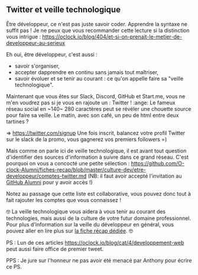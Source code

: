 ## Twitter et veille technologique  Être développeur, ce n'est pas juste savoir coder. Apprendre la syntaxe ne suffit pas ! Je ne peux que vous recommander cette lecture si la distinction vous intrigue : https://oclock.io/blog/404/et-si-on-prenait-le-metier-de-developpeur-au-serieux   Eh oui, être développeur, c'est aussi : - savoir s'organiser, - accepter dapprendre en continu sans jamais tout maîtriser, - savoir évoluer et se tenir au courant : ce qu'on appelle faire sa "veille technologique".  Maintenant que vous êtes sur Slack, Discord, GitHub et Start.me, vous ne m'en voudrez pas si je vous en rajoute un : Twitter ! :ange: Le fameux réseau social en ~140~ 280 caractères peut se révéler une chouette source pour faire sa veille. Le matin, avec son café, un peu de html entre deux tartines ?  => https://twitter.com/signup  Une fois inscrit, balancez votre profil Twitter sur le slack de la promo, vous gagnerez vos premiers followers =)  Mais comme on parle ici de veille technologique, il est avant tout question d'identifier des sources d'information à suivre dans ce grand réseau. C'est pourquoi on vous a concocté une petite sélection : https://github.com/O-clock-Alumni/fiches-recap/blob/master/culture-dev/etre-developpeur/comptes-twitter.md (NB: il faut avoir accepté l'invitation au [GitHub Alumni](https://github.com/O-clock-Alumni) pour y avoir accès !)  Notez au passage que cette liste est collaborative, vous pouvez donc tout à fait rajouter les comptes que vous connaissez !  :nerd_face: La veille technologique vous aidera à vous tenir au courant des technologies, mais aussi de la culture de votre futur domaine professionnel. Pour plus d'information sur la veille du développeur en général, vous pouvez aller en lire plus sur [la fiche récap dédiée](https://github.com/O-clock-Alumni/fiches-recap/blob/master/culture-dev/etre-developpeur/veille-technologique.md ). :nerd_face:  PS : Lun de ces articles https://oclock.io/blog/cat/4/developpement-web peut aussi faire office de premier tweet.  PPS : Je jure sur l'honneur ne pas avoir été menacé par Anthony pour écrire ce PS.
